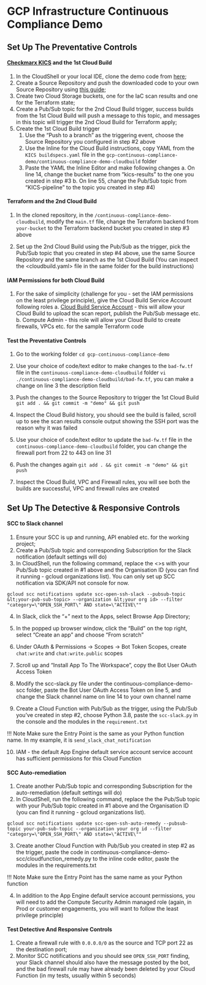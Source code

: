# GCP Infrastructure Continuous Compliance Demo

## Set Up The Preventative Controls


#### [Checkmarx KICS](https://github.com/Checkmarx/kics) and the 1st Cloud Build



1. In the CloudShell or your local IDE, clone the demo code from [here](https://github.com/kenpkz/gcp-continuous-compliance-demo);
2. Create a Source Repository and push the downloaded code to your own Source Repository using [this guide](https://cloud.google.com/source-repositories/docs/pushing-code-from-a-repository#cloud-sdk);
3. Create two Cloud Storage buckets, one for the IaC scan results and one for the Terraform state;
4. Create a Pub/Sub topic for the 2nd Cloud Build trigger, success builds from the 1st Cloud Build will push a message to this topic, and messages in this topic will trigger the 2nd Cloud Build for Terraform apply;
5. Create the 1st Cloud Build trigger
    1. Use the “Push to a branch” as the triggering event, choose the Source Repository you configured in step #2 above
    2. Use the Inline for the Cloud Build instructions, copy YAML from the ```KICS buildspecs.yaml``` file in the ```gcp-continuous-compliance-demo/continuous-compliance-demo-cloudbuild``` folder
    3. Paste the YAML the Inline Editor and make following changes
        a. On line 14, change the bucket name from “kics-results” to the one you created in step #3 
        b. On line 55, change the Pub/Sub topic from “KICS-pipeline” to the topic you created in step #4)

#### Terraform and the 2nd Cloud Build

1. In the cloned repository, in the ```/continuous-compliance-demo-cloudbuild```, modify the ```main.tf``` file, change the Terraform backend from ```your-bucket``` to the Terraform backend bucket you created in step #3 above

2. Set up the 2nd Cloud Build using the Pub/Sub as the trigger, pick the Pub/Sub topic that you created in step #4 above, use the same Source Repository and the same branch as the 1st Cloud Build (You can inspect the &lt;cloudbuild.yaml> file in the same folder for the build instructions)

#### IAM Permissions for both Cloud Build



1. For the sake of simplicity (challenge for you - set the IAM permissions on the least privilege principle), give the Cloud Build Service Account following roles
    a. [Cloud Build Service Account](https://cloud.google.com/build/docs/cloud-build-service-account) - this will allow your Cloud Build to upload the scan report, publish the Pub/Sub message etc.
    b. Compute Admin - this role will allow your Cloud Build to create firewalls, VPCs etc. for the sample Terraform code


#### Test the Preventative Controls

1. Go to the working folder ```cd gcp-continuous-compliance-demo```
2. Use your choice of code/text editor to make changes to the ```bad-fw.tf``` file in the ```continuous-compliance-demo-cloudbuild``` folder  ```vi ./continuous-compliance-demo-cloudbuild/bad-fw.tf```, you can make a change on line 3 the description field

3. Push the changes to the Source Repository to trigger the 1st Cloud Build ```git add . && git commit -m "demo" && git push```
4. Inspect the Cloud Build history, you should see the build is failed, scroll up to see the scan results console output showing the SSH port was the reason why it was failed

5. Use your choice of code/text editor to update the ```bad-fw.tf``` file in the ```continuous-compliance-demo-cloudbuild``` folder, you can change the firewall port from 22 to 443 on line 31
6. Push the changes again ```git add . && git commit -m "demo" && git push```
7. Inspect the Cloud Build, VPC and Firewall rules, you will see both the builds are successful, VPC and firewall rules are created

## Set Up The Detective & Responsive Controls


#### SCC to Slack channel 

1. Ensure your SCC is up and running, API enabled etc. for the working project;
2. Create a Pub/Sub topic and corresponding Subscription for the Slack notification (default settings will do)
3. In CloudShell, run the following command, replace the &lt;>s with your Pub/Sub topic created in #1 above and the Organisation ID (you can find it running - gcloud organizations list). You can only set up SCC notification via SDK/API not console for now.

```
gcloud scc notifications update scc-open-ssh-slack --pubsub-topic &lt;your-pub-sub-topic> --organization &lt;your org id> --filter "category=\"OPEN_SSH_PORT\" AND state=\"ACTIVE\""
```

4. In Slack, click the “+” next to the Apps, select Browse App Directory;

5. In the popped up browser window, click the “Build” on the top right, select “Create an app” and choose “From scratch”

6. Under OAuth & Permissions -> Scopes -> Bot Token Scopes, create ```chat:write``` and ```chat:write.public``` scopes 

7. Scroll up and “Install App To The Workspace”, copy the Bot User OAuth Access Token

8. Modify the scc-slack.py file under the continuous-compliance-demo-scc folder, paste the Bot User OAuth Access Token on line 5, and change the Slack channel name on line 14 to your own channel name

9. Create a Cloud Function with Pub/Sub as the trigger, using the Pub/Sub you’ve created in step #2, choose Python 3.8, paste the ```scc-slack.py``` in the console and the modules in the ```requirement.txt```

!!! Note
    Make sure the Entry Point is the same as your Python function name. In my example, it is ```send_slack_chat_notification```


10. IAM - the default App Engine default service account service account has sufficient permissions for this Cloud Function


#### SCC Auto-remediation

1. Create another Pub/Sub topic and corresponding Subscription for the auto-remediation (default settings will do)
2. In CloudShell, run the following command, replace the the Pub/Sub topic with your Pub/Sub topic created in #1 above and the Organisation ID (you can find it running - gcloud organizations list). 

```gcloud scc notifications update scc-open-ssh-auto-remedy --pubsub-topic your-pub-sub-topic --organization your org id --filter "category=\"OPEN_SSH_PORT\" AND state=\"ACTIVE\"" ```



3. Create another Cloud Function with Pub/Sub you created in step #2 as the trigger, paste the code in continuous-compliance-demo-scc/cloudfunction_remedy.py to the inline code editor, paste the modules in the requirements.txt

!!! Note
    Make sure the Entry Point has the same name as your Python function



4. In addition to the App Engine default service account permissions, you will need to add the Compute Security Admin managed role (again, in Prod or customer engagements, you will want to follow the least privilege principle)


#### Test Detective And Responsive Controls

1. Create a firewall rule with ```0.0.0.0/0``` as the source and TCP port 22 as the destination port;
2. Monitor SCC notifications and you should see ```OPEN_SSH_PORT``` finding, your Slack channel should also have the message posted by the bot, and the bad firewall rule may have already been deleted by your Cloud Function (in my tests, usually within 5 seconds)